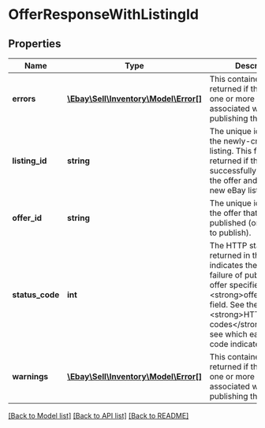 # OfferResponseWithListingId

## Properties
Name | Type | Description | Notes
------------ | ------------- | ------------- | -------------
**errors** | [**\Ebay\Sell\Inventory\Model\Error[]**](Error.md) | This container will be returned if there were one or more errors associated with publishing the offer. | [optional] 
**listing_id** | **string** | The unique identifier of the newly-created eBay listing. This field is only returned if the seller successfully published the offer and created the new eBay listing. | [optional] 
**offer_id** | **string** | The unique identifier of the offer that the seller published (or attempted to publish). | [optional] 
**status_code** | **int** | The HTTP status code returned in this field indicates the success or failure of publishing the offer specified in the &lt;strong&gt;offerId&lt;/strong&gt; field. See the &lt;strong&gt;HTTP status codes&lt;/strong&gt; table to see which each status code indicates. | [optional] 
**warnings** | [**\Ebay\Sell\Inventory\Model\Error[]**](Error.md) | This container will be returned if there were one or more warnings associated with publishing the offer. | [optional] 

[[Back to Model list]](../../README.md#documentation-for-models) [[Back to API list]](../../README.md#documentation-for-api-endpoints) [[Back to README]](../../README.md)

